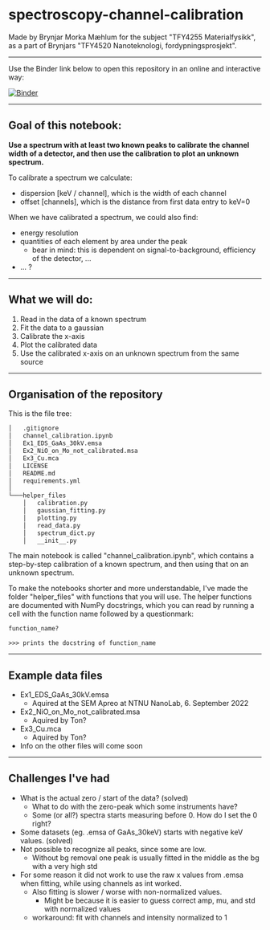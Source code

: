 # spectroscopy-channel-calibration

Made by Brynjar Morka Mæhlum for the subject "TFY4255 Materialfysikk", as a part of Brynjars "TFY4520 Nanoteknologi, fordypningsprosjekt".

---

Use the Binder link below to open this repository in an online and interactive way:

[![Binder](https://mybinder.org/badge_logo.svg)](https://mybinder.org/v2/gh/brynjarmorka/spectroscopy-channel-calibration/HEAD)

---

## Goal of this notebook:

**Use a spectrum with at least two known peaks to calibrate the channel width of a detector, and then use the calibration to plot an unknown spectrum.**

To calibrate a spectrum we calculate:

- dispersion [keV / channel], which is the width of each channel
- offset [channels], which is the distance from first data entry to keV=0

When we have calibrated a spectrum, we could also find:

- energy resolution
- quantities of each element by area under the peak
  - bear in mind: this is dependent on signal-to-background, efficiency of the detector, ...
- ... ?

---

## What we will do:

1. Read in the data of a known spectrum
2. Fit the data to a gaussian
3. Calibrate the x-axis
4. Plot the calibrated data
5. Use the calibrated x-axis on an unknown spectrum from the same source

---

## Organisation of the repository

This is the file tree:

```cmd
│   .gitignore
│   channel_calibration.ipynb
│   Ex1_EDS_GaAs_30kV.emsa
│   Ex2_NiO_on_Mo_not_calibrated.msa
│   Ex3_Cu.mca
│   LICENSE
│   README.md
│   requirements.yml
│
└───helper_files
    │   calibration.py
    │   gaussian_fitting.py
    │   plotting.py
    │   read_data.py
    │   spectrum_dict.py
    │   __init__.py
```

The main notebook is called "channel_calibration.ipynb", which contains a step-by-step calibration of a known spectrum, and then using that on an unknown spectrum.

To make the notebooks shorter and more understandable, I've made the folder "helper_files" with functions that you will use. The helper functions are documented with NumPy docstrings, which you can read by running a cell with the function name followed by a questionmark:

```python
function_name?
```

```
>>> prints the docstring of function_name
```

---

## Example data files

- Ex1_EDS_GaAs_30kV.emsa
  - Aquired at the SEM Apreo at NTNU NanoLab, 6. September 2022
- Ex2_NiO_on_Mo_not_calibrated.msa
  - Aquired by Ton?
- Ex3_Cu.mca
  - Aquired by Ton?
- Info on the other files will come soon

---

## Challenges I've had

- What is the actual zero / start of the data? (solved)
  - What to do with the zero-peak which some instruments have?
  - Some (or all?) spectra starts measuring before 0. How do I set the 0 right?
- Some datasets (eg. .emsa of GaAs_30keV) starts with negative keV values. (solved)
- Not possible to recognize all peaks, since some are low.
  - Without bg removal one peak is usually fitted in the middle as the bg with a very high std
- For some reason it did not work to use the raw x values from .emsa when fitting, while using channels as int worked.
  - Also fitting is slower / worse with non-normalized values.
    - Might be because it is easier to guess correct amp, mu, and std with normalized values
  - workaround: fit with channels and intensity normalized to 1
